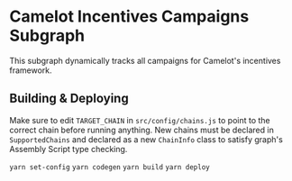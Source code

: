 # Camelot Incentives Campaigns Subgraph

This subgraph dynamically tracks all campaigns for Camelot's incentives framework.


## Building & Deploying

Make sure to edit `TARGET_CHAIN` in `src/config/chains.js` to point to the correct chain before running anything. New chains must be declared in `SupportedChains` and declared as a new `ChainInfo` class to satisfy graph's Assembly Script type checking.

`yarn set-config`
`yarn codegen`
`yarn build`
`yarn deploy`